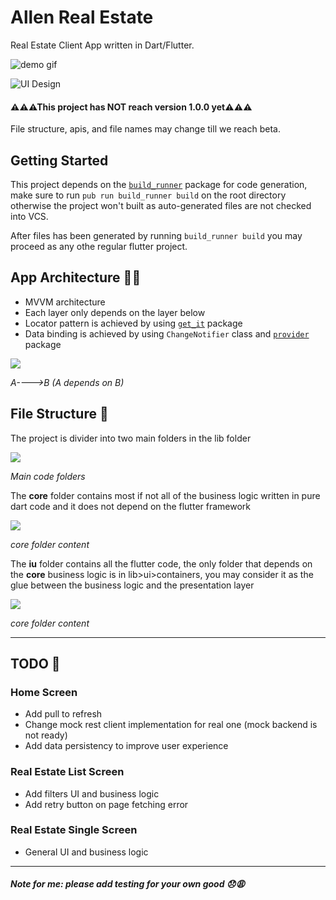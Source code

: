 # Allen Real Estate

Real Estate Client App written in Dart/Flutter.

![demo gif](https://github.com/willallendev/allen-estate/blob/develop/animation.gif)

![UI Design](https://i.imgur.com/SAYERIX.png)


#### ⚠⚠⚠This project has NOT reach version 1.0.0 yet⚠⚠⚠
File structure, apis, and file names may change till we reach beta.


## Getting Started

This project depends on the [`build_runner`](https://pub.dev/packages/build_runner) package for code generation, make sure to run `pub run build_runner build` on the root directory otherwise the project won't built as auto-generated files are not checked into VCS. 

After files has been generated by running `build_runner build` you may proceed as any othe regular flutter project.

## App Architecture 🏨📏
* MVVM architecture
* Each layer only depends on the layer below
* Locator pattern is achieved by using [`get_it`](https://pub.dev/packages/get_it) package
* Data binding is achieved by using `ChangeNotifier` class and [`provider`](https://pub.dev/packages/provider) package

![](https://i.imgur.com/2z2yrO9.png)

*A---->B (A depends on B)*

## File Structure 💾

The project is divider into two main folders in the lib folder

![](https://i.imgur.com/T1xF6ME.png)

*Main code folders*


The **core** folder contains most if not all of the business logic written in pure dart code and it does not depend on the flutter framework

![](https://i.imgur.com/IOlPzHu.png)

*core folder content*

The **iu** folder contains all the flutter code, the only folder that depends on the **core** business logic is in lib>ui>containers, you may consider it as the glue between the business logic and the presentation layer

![](https://i.imgur.com/M00nE8s.png)

*core folder content*

***

## TODO 🛒 

### Home Screen
* Add pull to refresh
* Change mock rest client implementation for real one (mock backend is not ready)
* Add data persistency to improve user experience

### Real Estate List Screen
* Add filters UI and business logic
* Add retry button on page fetching error

### Real Estate Single Screen
* General UI and business logic

****
##### Note for me: please add testing for your own good 😞😩

